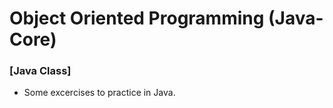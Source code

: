 # Object Oriented Programming (Java-Core)

### [Java Class]

* Some excercises to practice in Java.
